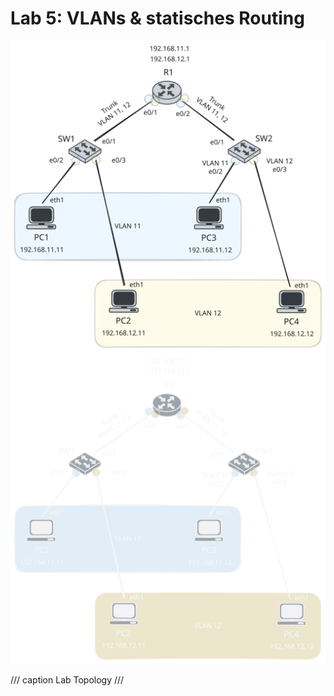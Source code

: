 # Lab 5: VLANs & statisches Routing

![Toplogy Lab-5](img/lankurs-lab5-light.svg#only-light)
![Toplogy Lab-5](img/lankurs-lab5-dark.svg#only-dark)

/// caption
Lab Topology
///
